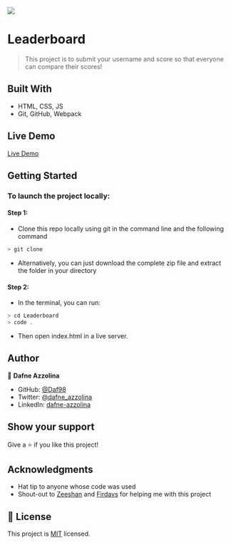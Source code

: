 ![](https://img.shields.io/badge/Microverse-blueviolet)

# Leaderboard

> This project is to submit your username and score so that everyone can compare their scores!


## Built With

- HTML, CSS, JS
- Git, GitHub, Webpack

## Live Demo

[Live Demo](https://daf98.github.io/Leaderboard/)


## Getting Started

### To launch the project locally:
#### Step 1:
- Clone this repo locally using git in the command line and the following command
 ```bash
 > git clone 
 ```
- Alternatively, you can just download the complete zip file and extract the folder in your directory
#### Step 2:
- In the terminal, you can run:
```bash
> cd Leaderboard
> code .
```
- Then open index.html in a live server.
## Author

👤 **Dafne Azzolina**

- GitHub: [@Daf98](https://github.com/Daf98)
- Twitter: [@dafne_azzolina](https://twitter.com/dafne_azzolina)
- LinkedIn: [dafne-azzolina](https://www.linkedin.com/in/dafne-azzolina/)

## Show your support

Give a ⭐️ if you like this project!

## Acknowledgments

- Hat tip to anyone whose code was used
- Shout-out to [Zeeshan](https://github.com/zhadier) and [Firdavs](https://github.com/fed1k) for helping me with this project

## 📝 License

This project is [MIT](./MIT.md) licensed.
